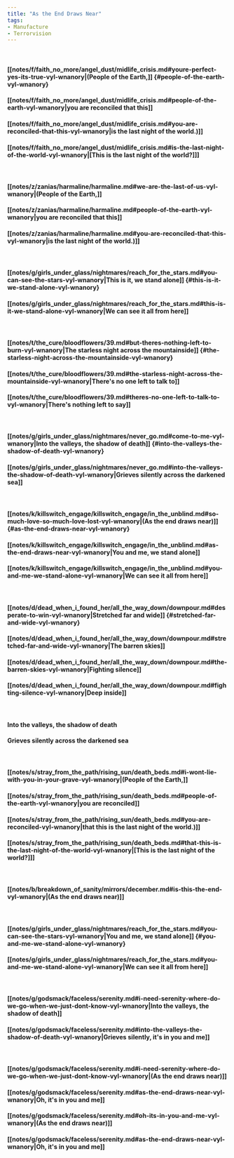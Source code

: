 ```yaml
---
title: "As the End Draws Near"
tags:
- Manufacture
- Terrorvision
---
```

&nbsp;
#### [[notes/f/faith_no_more/angel_dust/midlife_crisis.md#youre-perfect-yes-its-true-vyl-wnanory|(People of the Earth,]] {#people-of-the-earth-vyl-wnanory}
#### [[notes/f/faith_no_more/angel_dust/midlife_crisis.md#people-of-the-earth-vyl-wnanory|you are reconciled that this]]
#### [[notes/f/faith_no_more/angel_dust/midlife_crisis.md#you-are-reconciled-that-this-vyl-wnanory|is the last night of the world.)]]
#### [[notes/f/faith_no_more/angel_dust/midlife_crisis.md#is-the-last-night-of-the-world-vyl-wnanory|[This is the last night of the world?]]]
&nbsp;
#### [[notes/z/zanias/harmaline/harmaline.md#we-are-the-last-of-us-vyl-wnanory|(People of the Earth,]]
#### [[notes/z/zanias/harmaline/harmaline.md#people-of-the-earth-vyl-wnanory|you are reconciled that this]]
#### [[notes/z/zanias/harmaline/harmaline.md#you-are-reconciled-that-this-vyl-wnanory|is the last night of the world.)]]
&nbsp;
#### [[notes/g/girls_under_glass/nightmares/reach_for_the_stars.md#you-can-see-the-stars-vyl-wnanory|This is it, we stand alone]] {#this-is-it-we-stand-alone-vyl-wnanory}
#### [[notes/g/girls_under_glass/nightmares/reach_for_the_stars.md#this-is-it-we-stand-alone-vyl-wnanory|We can see it all from here]]
&nbsp;
#### [[notes/t/the_cure/bloodflowers/39.md#but-theres-nothing-left-to-burn-vyl-wnanory|The starless night across the mountainside]] {#the-starless-night-across-the-mountainside-vyl-wnanory}
#### [[notes/t/the_cure/bloodflowers/39.md#the-starless-night-across-the-mountainside-vyl-wnanory|There's no one left to talk to]]
#### [[notes/t/the_cure/bloodflowers/39.md#theres-no-one-left-to-talk-to-vyl-wnanory|There's nothing left to say]]
&nbsp;
#### [[notes/g/girls_under_glass/nightmares/never_go.md#come-to-me-vyl-wnanory|Into the valleys, the shadow of death]] {#into-the-valleys-the-shadow-of-death-vyl-wnanory}
#### [[notes/g/girls_under_glass/nightmares/never_go.md#into-the-valleys-the-shadow-of-death-vyl-wnanory|Grieves silently across the darkened sea]]
&nbsp;
#### [[notes/k/killswitch_engage/killswitch_engage/in_the_unblind.md#so-much-love-so-much-love-lost-vyl-wnanory|(As the end draws near)]] {#as-the-end-draws-near-vyl-wnanory}
#### [[notes/k/killswitch_engage/killswitch_engage/in_the_unblind.md#as-the-end-draws-near-vyl-wnanory|You and me, we stand alone]]
#### [[notes/k/killswitch_engage/killswitch_engage/in_the_unblind.md#you-and-me-we-stand-alone-vyl-wnanory|We can see it all from here]]
&nbsp;
#### [[notes/d/dead_when_i_found_her/all_the_way_down/downpour.md#desperate-to-win-vyl-wnanory|Stretched far and wide]] {#stretched-far-and-wide-vyl-wnanory}
#### [[notes/d/dead_when_i_found_her/all_the_way_down/downpour.md#stretched-far-and-wide-vyl-wnanory|The barren skies]]
#### [[notes/d/dead_when_i_found_her/all_the_way_down/downpour.md#the-barren-skies-vyl-wnanory|Fighting silence]]
#### [[notes/d/dead_when_i_found_her/all_the_way_down/downpour.md#fighting-silence-vyl-wnanory|Deep inside]]
&nbsp;
#### Into the valleys, the shadow of death
#### Grieves silently across the darkened sea
&nbsp;
#### [[notes/s/stray_from_the_path/rising_sun/death_beds.md#i-wont-lie-with-you-in-your-grave-vyl-wnanory|(People of the Earth,]]
#### [[notes/s/stray_from_the_path/rising_sun/death_beds.md#people-of-the-earth-vyl-wnanory|you are reconciled]]
#### [[notes/s/stray_from_the_path/rising_sun/death_beds.md#you-are-reconciled-vyl-wnanory|that this is the last night of the world.)]]
#### [[notes/s/stray_from_the_path/rising_sun/death_beds.md#that-this-is-the-last-night-of-the-world-vyl-wnanory|[This is the last night of the world?]]]
&nbsp;
#### [[notes/b/breakdown_of_sanity/mirrors/december.md#is-this-the-end-vyl-wnanory|(As the end draws near)]]
&nbsp;
#### [[notes/g/girls_under_glass/nightmares/reach_for_the_stars.md#you-can-see-the-stars-vyl-wnanory|You and me, we stand alone]] {#you-and-me-we-stand-alone-vyl-wnanory}
#### [[notes/g/girls_under_glass/nightmares/reach_for_the_stars.md#you-and-me-we-stand-alone-vyl-wnanory|We can see it all from here]]
&nbsp;
#### [[notes/g/godsmack/faceless/serenity.md#i-need-serenity-where-do-we-go-when-we-just-dont-know-vyl-wnanory|Into the valleys, the shadow of death]]
#### [[notes/g/godsmack/faceless/serenity.md#into-the-valleys-the-shadow-of-death-vyl-wnanory|Grieves silently, it's in you and me]]
&nbsp;
#### [[notes/g/godsmack/faceless/serenity.md#i-need-serenity-where-do-we-go-when-we-just-dont-know-vyl-wnanory|(As the end draws near)]]
#### [[notes/g/godsmack/faceless/serenity.md#as-the-end-draws-near-vyl-wnanory|Oh, it's in you and me]]
#### [[notes/g/godsmack/faceless/serenity.md#oh-its-in-you-and-me-vyl-wnanory|(As the end draws near)]]
#### [[notes/g/godsmack/faceless/serenity.md#as-the-end-draws-near-vyl-wnanory|Oh, it's in you and me]]
